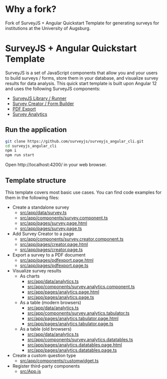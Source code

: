# Why a fork?

Fork of SurveyJS + Angular Quickstart Template for generating surveys for institutions at the University of Augsburg.

# SurveyJS + Angular Quickstart Template 

SurveyJS is a set of JavaScript components that allow you and your users to build surveys / forms, store them in your database, and visualize survey results for data analysis. This quick start template is built upon Angular 12 and uses the following SurveyJS components:

- [SurveyJS Library / Runner](https://surveyjs.io/Documentation/Library?id=LibraryOverview)
- [Survey Creator / Form Builder](https://surveyjs.io/Documentation/Survey-Creator?id=Survey-Creator-Overview)
- [PDF Export](https://surveyjs.io/Documentation/Pdf-Export?id=PdfExportOverview)
- [Survey Analytics](https://surveyjs.io/Documentation/Analytics?id=AnalyticsOverview)

## Run the application

```bash
git clone https://github.com/surveyjs/surveyjs_angular_cli.git
cd surveyjs_angular_cli
npm i
npm run start
```

Open http://localhost:4200/ in your web browser.

## Template structure

This template covers most basic use cases. You can find code examples for them in the following files:

- Create a standalone survey
  - [src/app/data/survey.ts](src/app/data/survey.ts)
  - [src/app/components/survey.component.ts](src/app/components/survey.component.ts)
  - [src/app/pages/survey.page.html](src/app/pages/survey.page.html)
  - [src/app/pages/survey.page.ts](src/app/pages/survey.page.ts)
- Add Survey Creator to a page
  - [src/app/components/survey.creator.component.ts](src/app/components/survey.creator.component.ts)
  - [src/app/pages/creator.page.html](src/app/pages/creator.page.html)
  - [src/app/pages/creator.page.ts](src/app/pages/creator.page.ts)
- Export a survey to a PDF document
  - [src/app/pages/pdfexport.page.html](src/app/pages/pdfexport.page.html)
  - [src/app/pages/pdfexport.page.ts](src/app/pages/pdfexport.page.ts)
- Visualize survey results
  - As charts
    - [src/app/data/analytics.ts](src/app/data/analytics.ts)
    - [src/app/components/survey.analytics.component.ts](src/app/components/survey.analytics.component.ts)
    - [src/app/pages/analytics.page.html](src/app/pages/analytics.page.html)
    - [src/app/pages/analytics.page.ts](src/app/pages/analytics.page.ts)
  - As a table (modern browsers)
    - [src/app/data/analytics.ts](src/app/data/analytics.ts)
    - [src/app/components/survey.analytics.tabulator.ts](src/app/components/survey.analytics.tabulator.ts)
    - [src/app/pages/analytics.tabulator.page.html](src/app/pages/analytics.tabulator.page.html)
    - [src/app/pages/analytics.tabulator.page.ts](src/app/pages/analytics.tabulator.page.ts)
  - As a table (old browsers)
    - [src/app/data/analytics.ts](src/app/data/analytics.ts)
    - [src/app/components/survey.analytics.datatables.ts](src/app/components/survey.analytics.datatables.ts)
    - [src/app/pages/analytics.datatables.page.html](src/app/pages/analytics.datatables.page.html)
    - [src/app/pages/analytics.datatables.page.ts](src/app/pages/analytics.datatables.page.ts)
- Create a custom question type
  - [src/app/components/customwidget.ts](src/app/components/customwidget.ts)
- Register third-party components
  - [src/App.js](src/app/components/survey.creator.component.ts#L8)
